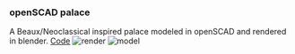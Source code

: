 ### openSCAD palace

A Beaux/Neoclassical inspired palace modeled in openSCAD and rendered in blender.
[Code](https://github.com/ChooseImage/CompForm22/blob/main/W13/cat-03.scad)
![render]("https://raw.githubusercontent.com/ChooseImage/CompForm22/main/W13/cat-f.png")
![model]("https://raw.githubusercontent.com/ChooseImage/CompForm22/main/W13/cat-2.png")